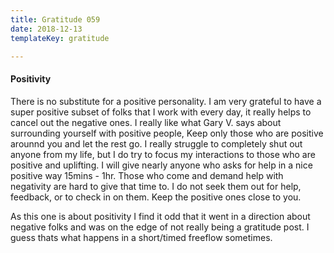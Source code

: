 ```yaml
---
title: Gratitude 059
date: 2018-12-13
templateKey: gratitude

---
```


#### Positivity

There is no substitute for a positive personality.  I am very grateful to have a super positive subset of folks that I work with every day, it really helps to cancel out the negative ones.   I really like what Gary V. says about surrounding yourself with positive people, Keep  only those who are positive arounnd you and let the rest go.  I really struggle to completely shut out anyone from my life, but I do try to focus my interactions to those who are positive and uplifting.  I will give nearly anyone who asks for help in a nice positive way 15mins - 1hr.  Those who come and demand help with negativity are hard to give that time to.  I do not seek them out for help, feedback, or to check in on them.  Keep the positive ones close to you.

As this one is about positivity I find it odd that it went in a direction about negative folks and was on the edge of not really being a gratitude post.  I guess thats what happens in a short/timed freeflow sometimes.
